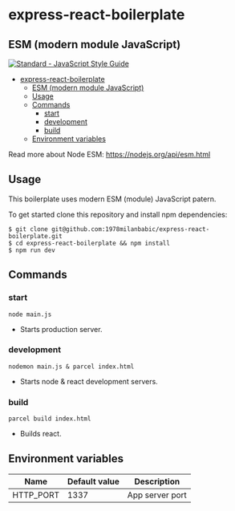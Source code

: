 # express-react-boilerplate
## ESM (modern module JavaScript)

[![Standard - JavaScript Style Guide][standard-badge]][standard-url]

- [express-react-boilerplate](#express-react-boilerplate)
  - [ESM (modern module JavaScript)](#esm-modern-module-javascript)
  - [Usage](#usage)
  - [Commands](#commands)
    - [start](#start)
    - [development](#development)
    - [build](#build)
  - [Environment variables](#environment-variables)

Read more about Node ESM: https://nodejs.org/api/esm.html

## Usage

This boilerplate uses modern ESM (module) JavaScript patern.


To get started clone this repository and install npm dependencies:

```
$ git clone git@github.com:1978milanbabic/express-react-boilerplate.git
$ cd express-react-boilerplate && npm install
$ npm run dev
```

## Commands

### start

`node main.js`

* Starts production server.

### development

`nodemon main.js & parcel index.html`

* Starts node & react development servers.

### build

`parcel build index.html`

* Builds react.

## Environment variables

| Name        | Default value | Description                   |
|-------------|---------------|-------------------------------|
| HTTP_PORT   | 1337          | App server port               |

[standard-badge]: https://cdn.rawgit.com/feross/standard/master/badge.svg "Standard - JavaScript Style Guide"
[standard-url]: https://github.com/feross/standard
